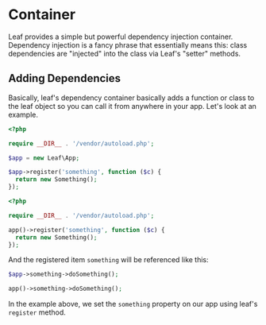 # Container

Leaf provides a simple but powerful dependency injection container. Dependency injection is a fancy phrase that essentially means this: class dependencies are "injected" into the class via Leaf's "setter" methods.

## Adding Dependencies

Basically, leaf's dependency container basically adds a function or class to the leaf object so you can call it from anywhere in your app. Let's look at an example.

<div class="class-mode">

```php
<?php

require __DIR__ . '/vendor/autoload.php';

$app = new Leaf\App;

$app->register('something', function ($c) {
  return new Something();
});
```

</div>
<div class="functional-mode">

```php
<?php

require __DIR__ . '/vendor/autoload.php';

app()->register('something', function ($c) {
  return new Something();
});
```

</div>

And the registered item `something` will be referenced like this:

<div class="class-mode">

```php
$app->something->doSomething();
```

</div>
<div class="functional-mode">

```php
app()->something->doSomething();
```

</div>

In the example above, we set the `something` property on our app using leaf's `register` method.
